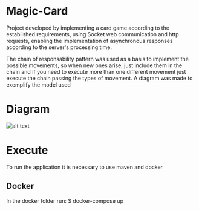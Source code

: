 # Magic-Card
Project developed by implementing a card game according to the established requirements, using Socket web 
communication and http requests, enabling the implementation of asynchronous
responses according to the server's processing time.

The chain of responsability pattern was used as a basis to implement the possible movements, so when new ones 
arise, just include them in the chain and if you need to execute more than one different movement just execute 
the chain passing the types of movement.
A diagram was made to exemplify the model used

# Diagram

![alt text](https://github.com/Natanlsr/Magic-Card/blob/feature/asyncAndWebsockets/images/diagrama.jpeg)

# Execute
To run the application it is necessary to use maven and docker

## Docker
In the docker folder run: $ docker-compose up
